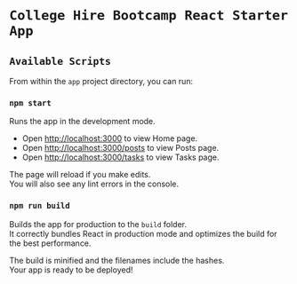 # `College Hire Bootcamp React Starter App`

## `Available Scripts`

From within the `app` project directory, you can run:

### `npm start`

Runs the app in the development mode.<br />
* Open [http://localhost:3000](http://localhost:3000) to view Home page.
* Open [http://localhost:3000/posts](http://localhost:3000/posts) to view Posts page.
* Open [http://localhost:3000/tasks](http://localhost:3000/tasks) to view Tasks page.

The page will reload if you make edits.<br />
You will also see any lint errors in the console.

### `npm run build`

Builds the app for production to the `build` folder.<br />
It correctly bundles React in production mode and optimizes the build for the best performance.

The build is minified and the filenames include the hashes.<br />
Your app is ready to be deployed!